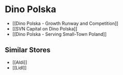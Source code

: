 # Dino Polska
- [[Dino Polska - Growth Runway and Competition]]
- [[SVN Capital on Dino Polska]] 
- [[Dino Polska - Serving Small-Town Poland]]



## Similar Stores
- [[Aldi]]
- [[Lidl]]
